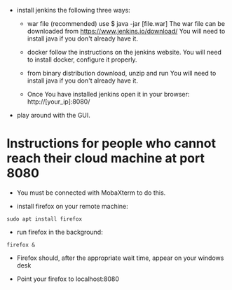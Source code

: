 * install jenkins the following three ways:
	* war file (recommended)
		use
		$ java -jar [file.war]
		The war file can be downloaded from https://www.jenkins.io/download/
		You will need to install java if you don't already have it.
	* docker
		follow the instructions on the jenkins website.
		You will need to install docker, configure it properly.
	* from binary distribution
		download, unzip and run
		You will need to install java if you don't already have it.

	* Once You have installed jenkins open it in your browser:
		http://[your_ip]:8080/

* play around with the GUI.


Instructions for people who cannot reach their cloud machine at port 8080
=========================================================================

* You must be connected with MobaXterm to do this.

* install firefox on your remote machine:

```shell
sudo apt install firefox
```

* run firefox in the background: 

```
firefox &
```

* Firefox should, after the appropriate wait time, appear on your windows desk

* Point your firefox to localhost:8080

